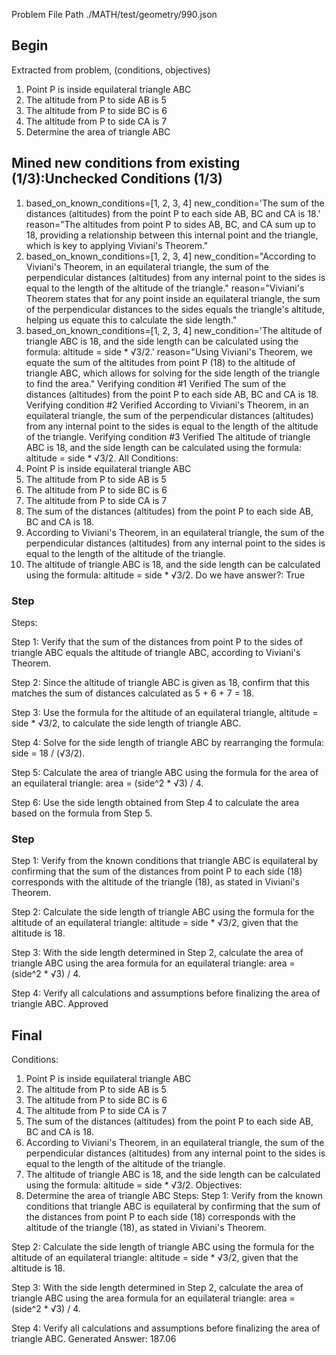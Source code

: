 Problem File Path
./MATH/test/geometry/990.json
## Begin
Extracted from problem, (conditions, objectives)
1. Point P is inside equilateral triangle ABC
2. The altitude from P to side AB is 5
3. The altitude from P to side BC is 6
4. The altitude from P to side CA is 7
1. Determine the area of triangle ABC
## Mined new conditions from existing (1/3):Unchecked Conditions (1/3)
1. based_on_known_conditions=[1, 2, 3, 4] new_condition='The sum of the distances (altitudes) from the point P to each side AB, BC and CA is 18.' reason="The altitudes from point P to sides AB, BC, and CA sum up to 18, providing a relationship between this internal point and the triangle, which is key to applying Viviani's Theorem."
2. based_on_known_conditions=[1, 2, 3, 4] new_condition="According to Viviani's Theorem, in an equilateral triangle, the sum of the perpendicular distances (altitudes) from any internal point to the sides is equal to the length of the altitude of the triangle." reason="Viviani's Theorem states that for any point inside an equilateral triangle, the sum of the perpendicular distances to the sides equals the triangle's altitude, helping us equate this to calculate the side length."
3. based_on_known_conditions=[1, 2, 3, 4] new_condition='The altitude of triangle ABC is 18, and the side length can be calculated using the formula: altitude = side * √3/2.' reason="Using Viviani's Theorem, we equate the sum of the altitudes from point P (18) to the altitude of triangle ABC, which allows for solving for the side length of the triangle to find the area."
Verifying condition #1
Verified
The sum of the distances (altitudes) from the point P to each side AB, BC and CA is 18.
Verifying condition #2
Verified
According to Viviani's Theorem, in an equilateral triangle, the sum of the perpendicular distances (altitudes) from any internal point to the sides is equal to the length of the altitude of the triangle.
Verifying condition #3
Verified
The altitude of triangle ABC is 18, and the side length can be calculated using the formula: altitude = side * √3/2.
All Conditions: 
1. Point P is inside equilateral triangle ABC
2. The altitude from P to side AB is 5
3. The altitude from P to side BC is 6
4. The altitude from P to side CA is 7
5. The sum of the distances (altitudes) from the point P to each side AB, BC and CA is 18.
6. According to Viviani's Theorem, in an equilateral triangle, the sum of the perpendicular distances (altitudes) from any internal point to the sides is equal to the length of the altitude of the triangle.
7. The altitude of triangle ABC is 18, and the side length can be calculated using the formula: altitude = side * √3/2.
Do we have answer?: True
### Step

Steps:

Step 1:
Verify that the sum of the distances from point P to the sides of triangle ABC equals the altitude of triangle ABC, according to Viviani's Theorem.

Step 2:
Since the altitude of triangle ABC is given as 18, confirm that this matches the sum of distances calculated as 5 + 6 + 7 = 18.

Step 3:
Use the formula for the altitude of an equilateral triangle, altitude = side * √3/2, to calculate the side length of triangle ABC.

Step 4:
Solve for the side length of triangle ABC by rearranging the formula: side = 18 / (√3/2).

Step 5:
Calculate the area of triangle ABC using the formula for the area of an equilateral triangle: area = (side^2 * √3) / 4.

Step 6:
Use the side length obtained from Step 4 to calculate the area based on the formula from Step 5.
### Step
Step 1:
Verify from the known conditions that triangle ABC is equilateral by confirming that the sum of the distances from point P to each side (18) corresponds with the altitude of the triangle (18), as stated in Viviani's Theorem.

Step 2:
Calculate the side length of triangle ABC using the formula for the altitude of an equilateral triangle: altitude = side * √3/2, given that the altitude is 18.

Step 3:
With the side length determined in Step 2, calculate the area of triangle ABC using the area formula for an equilateral triangle: area = (side^2 * √3) / 4.

Step 4:
Verify all calculations and assumptions before finalizing the area of triangle ABC.
Approved
## Final
Conditions:
1. Point P is inside equilateral triangle ABC
2. The altitude from P to side AB is 5
3. The altitude from P to side BC is 6
4. The altitude from P to side CA is 7
5. The sum of the distances (altitudes) from the point P to each side AB, BC and CA is 18.
6. According to Viviani's Theorem, in an equilateral triangle, the sum of the perpendicular distances (altitudes) from any internal point to the sides is equal to the length of the altitude of the triangle.
7. The altitude of triangle ABC is 18, and the side length can be calculated using the formula: altitude = side * √3/2.
Objectives:
1. Determine the area of triangle ABC
Steps:
Step 1:
Verify from the known conditions that triangle ABC is equilateral by confirming that the sum of the distances from point P to each side (18) corresponds with the altitude of the triangle (18), as stated in Viviani's Theorem.

Step 2:
Calculate the side length of triangle ABC using the formula for the altitude of an equilateral triangle: altitude = side * √3/2, given that the altitude is 18.

Step 3:
With the side length determined in Step 2, calculate the area of triangle ABC using the area formula for an equilateral triangle: area = (side^2 * √3) / 4.

Step 4:
Verify all calculations and assumptions before finalizing the area of triangle ABC.
Generated Answer: 
187.06